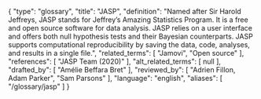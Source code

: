 {
    "type": "glossary",
    "title": "JASP",
    "definition": "Named after Sir Harold Jeffreys, JASP stands for Jeffrey’s Amazing Statistics Program. It is a free and open source software for data analysis. JASP relies on a user interface and offers both null hypothesis tests and their Bayesian counterparts. JASP supports computational reproducibility by saving the data, code, analyses, and results in a single file.",
    "related_terms": [
        "Jamovi",
        "Open source"
    ],
    "references": [
        "JASP Team (2020)"
    ],
    "alt_related_terms": [
        null
    ],
    "drafted_by": [
        "Amélie Beffara Bret"
    ],
    "reviewed_by": [
        "Adrien Fillon, Adam Parker",
        "Sam Parsons"
    ],
    "language": "english",
    "aliases": [
        "/glossary/jasp"
    ]
}
